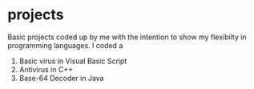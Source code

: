 # projects
Basic projects coded up by me with the intention to show my flexibilty in programming languages. I coded a 
1. Basic virus in Visual Basic Script 
2. Antivirus in C++  
3. Base-64 Decoder in Java
